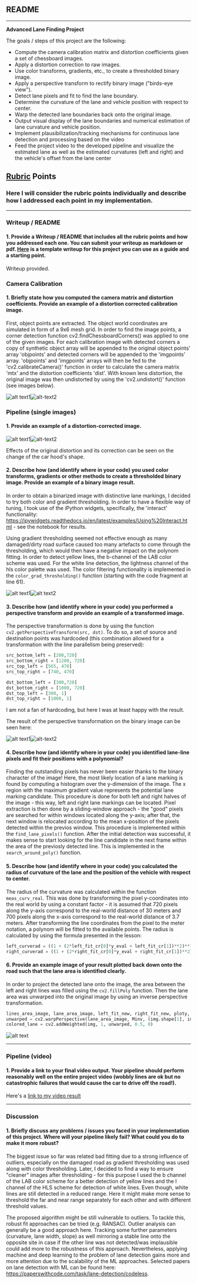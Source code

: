 ## README

---

**Advanced Lane Finding Project**

The goals / steps of this project are the following:

* Compute the camera calibration matrix and distortion coefficients given a set of chessboard images.
* Apply a distortion correction to raw images.
* Use color transforms, gradients, etc., to create a thresholded binary image.
* Apply a perspective transform to rectify binary image ("birds-eye view").
* Detect lane pixels and fit to find the lane boundary.
* Determine the curvature of the lane and vehicle position with respect to center.
* Warp the detected lane boundaries back onto the original image.
* Output visual display of the lane boundaries and numerical estimation of lane curvature and vehicle position.
* Implement plausibilization/tracking mechanisms for continuous lane detection and processing based on the video
* Feed the project video to the developed pipeline and visualize the estimated lane as well as the estimated curvatures (left and right) and the vehicle's offset from the lane center

[//]: # (Image References)

[image1]: ./camera_cal/calibration1.jpg "Distorted image"
[image2]: ./output_images/calibration7.jpg "Undistorted image"
[image3]: ./test_images/test7.jpg "Distorted image"
[image4]: ./output_images/test_2undist.jpg "Undistorted image"

[image5]: ./test_images/test1.jpg "Original image"
[image6]: ./output_images/test2.jpg "Binary image"

[image7]: ./test_images/test8.jpg "Original image"
[image8]: ./output_images/test_warped6.jpg "Binary warped image"

[image9]: ./output_images/test_all4.jpg "Warped image, sliding window search, estimated polynoms and lane projection onto the original image"
[video1]: ./project_video.mp4 "Video"

## [Rubric](https://review.udacity.com/#!/rubrics/571/view) Points

### Here I will consider the rubric points individually and describe how I addressed each point in my implementation.  

---

### Writeup / README

#### 1. Provide a Writeup / README that includes all the rubric points and how you addressed each one.  You can submit your writeup as markdown or pdf.  [Here](https://github.com/udacity/CarND-Advanced-Lane-Lines/blob/master/writeup_template.md) is a template writeup for this project you can use as a guide and a starting point.  

Writeup provided.

### Camera Calibration

#### 1. Briefly state how you computed the camera matrix and distortion coefficients. Provide an example of a distortion corrected calibration image.

First, object points are extracted. The object world coordinates are simulated in form of a 9x6 mesh grid. In order to find the image points, a corner detection function cv2.findChessboardCorners() was applied to one of the given images. For each calibration image with detected corners a copy of synthetic object array will be appended to the original object points' array 'objpoints' and detected corners will be appended to the 'imgpoints' array. 'objpoints' and 'imgpoints' arrays will then be fed to the 'cv2.calibrateCamera()' function in order to calculate the camera matrix 'mtx' and the distortion coefficients 'dist'. With known lens distortion, the original image was then undistorted by using the 'cv2.undistort()' function (see images below).

![alt text1][image1]![alt-text2][image2]

### Pipeline (single images)

#### 1. Provide an example of a distortion-corrected image.

![alt text1][image3]![alt-text2][image4]

Effects of the original distortion and its correction can be seen on the change of the car hood's shape.

#### 2. Describe how (and identify where in your code) you used color transforms, gradients or other methods to create a thresholded binary image.  Provide an example of a binary image result.

In order to obtain a binarized image with distinctive lane markings, I decided to try both color and gradient thresholding. In order to have a flexible way of tuning, I took use of the iPython widgets, specifically, the 'interact' functionality: https://ipywidgets.readthedocs.io/en/latest/examples/Using%20Interact.html - see the notebook for results.

Using gradient thresholding seemed not effective enough as many damaged/dirty road surface caused too many artefacts to come through the thresholding, which would then have a negative impact on the polynom fitting. In order to detect yellow lines, the b-channel of the LAB color scheme was used. For the white line detection, the lightness channel of the hls color palette was used. The color filtering functionality is implemented in the `color_grad_thresholding()` function (starting with the code fragment at line 61).

![alt text1][image5]![alt text2][image6]


#### 3. Describe how (and identify where in your code) you performed a perspective transform and provide an example of a transformed image.

The perspective transformation is done by using the function `cv2.getPerspectiveTransform(src, dst)`. To do so, a set of source and destination points was hardcoded (this combination allowed for a transformation with the line parallelism being preserved):

```python
src_bottom_left = [200,720]
src_bottom_right = [1200, 720]
src_top_left = [565, 470]
src_top_right = [740, 470]

dst_bottom_left = [300,720]
dst_bottom_right = [1000, 720]
dst_top_left = [300, 1]
dst_top_right = [1000, 1]
```

I am not a fan of hardcoding, but here I was at least happy with the result.

The result of the perspective transformation on the binary image can be seen here:

![alt text1][image7]![alt-text2][image8]

#### 4. Describe how (and identify where in your code) you identified lane-line pixels and fit their positions with a polynomial?

Finding the outstanding pixels has never been easier thanks to the binary character of the image! Here, the most likely location of a lane marking is found by computing a histogram over the y-dimension of the image. The x region with the maximum gradient value represents the potential lane marking candidate. This procedure is done for both left and right halves of the image - this way, left and right lane markings can be located. Pixel extraction is then done by a sliding-window approach - the "good" pixels are searched for within windows located along the y-axis; after that, the next window is relocated according to the mean x-position of the pixels detected within the previos window. This procedure is implemented within the `find_lane_pixels()` function. After the initial detection was successful, it makes sense to start looking for the line candidate in the next frame within the area of the previosly detected line. This is implemented in the `search_around_poly()` function.

#### 5. Describe how (and identify where in your code) you calculated the radius of curvature of the lane and the position of the vehicle with respect to center.

The radius of the curvature was calculated within the function `meas_curv_real`. This was done by transforming the pixel y-coordinates into the real world by using a constant factor - it is assumed that 720 pixels along the y-axis correspond to the real-world distance of 30 meters and 700 pixels along the x-axis correspond to the real-world distance of 3.7 meters. After transforming the line coordinates from the pixel to the meter notation, a polynom will be fitted to the available points. The radius is calculated by using the formula presented in the lesson:
```python
left_curverad = ((1 + (2*left_fit_cr[0]*y_eval + left_fit_cr[1])**2)**1.5) / np.absolute(2*left_fit_cr[0])
right_curverad = ((1 + (2*right_fit_cr[0]*y_eval + right_fit_cr[1])**2)**1.5) / np.absolute(2*right_fit_cr[0])
```

#### 6. Provide an example image of your result plotted back down onto the road such that the lane area is identified clearly.
In order to project the detected lane onto the image, the area between the left and right lines was filled using the `cv2.fillPoly` function. Then the lane area was unwarped into the original image by using an inverse perspective transformation.

```python
lines_area_image, lane_area_image, left_fit_new, right_fit_new, ploty, left_curverad, right_curverad, lane_offset = search_around_poly(warped, left_fit, right_fit)
unwarped = cv2.warpPerspective(lane_area_image, Minv, (img.shape[1], img.shape[0]))
colored_lane = cv2.addWeighted(img, 1, unwarped, 0.5, 0)
```

![alt text][image9]

---

### Pipeline (video)

#### 1. Provide a link to your final video output.  Your pipeline should perform reasonably well on the entire project video (wobbly lines are ok but no catastrophic failures that would cause the car to drive off the road!).

Here's a [link to my video result](./output_video/project_video.mp4)

---

### Discussion

#### 1. Briefly discuss any problems / issues you faced in your implementation of this project.  Where will your pipeline likely fail?  What could you do to make it more robust?

The biggest issue so far was related bad fitting due to a strong influence of outliers, especially on the damaged road as gradient thresholding was used along with color thresholding. Later, I decided to find a way to ensure "cleaner" images after thresholding - for this purpose I used the b channel of the LAB color scheme for a better detection of yellow lines and the l channel of the HLS scheme for detection of white lines. Even though, white lines are still detected in a reduced range. Here it might make more sense to threshold the far and near range separately for each other and with different threshold values.

The proposed algorithm might be still vulnerable to outliers. To tackle this, robust fit approaches can be tried (e.g. RANSAC). Outlier analysis can generally be a good approach here. Tracking some further parameters (curvature, lane width, slope) as well mirroring a stable line onto the opposite site in case if the other line was not detected/was implausible could add more to the robustness of this approach. Nevertheless, applying machine and deep learning to the problem of lane detection gains more and more attention due to the scalability of the ML approaches. Selected papers on lane detection with ML can be found here: https://paperswithcode.com/task/lane-detection/codeless.

